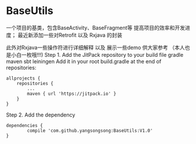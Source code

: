 ﻿# BaseUtils
一个项目的基类，包含BaseActivity、BaseFragment等 提高项目的效率和开发进度；
最近新添加一些对Retrofit 以及 Rxjava 的封装 

此外对Rxjava一些操作符进行详细解释 以及 展示一些demo 供大家参考 （本人也是小白一枚哦!!!)
Step 1. Add the JitPack repository to your build file
gradle
maven
sbt
leiningen
Add it in your root build.gradle at the end of repositories:

	allprojects {
		repositories {
			...
			maven { url 'https://jitpack.io' }
		}
	}
Step 2. Add the dependency

	dependencies {
	        compile 'com.github.yangsongsong:BaseUtils:V1.0'
	}
